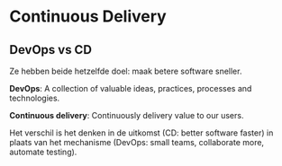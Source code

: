 # Continuous Delivery

## DevOps vs CD

Ze hebben beide hetzelfde doel: maak betere software sneller.

**DevOps**: A collection of valuable ideas, practices, processes and technologies.

**Continuous delivery**: Continuously delivery value to our users.

Het verschil is het denken in de uitkomst (CD: better software faster) in plaats van het mechanisme (DevOps: small teams, collaborate more, automate testing).
